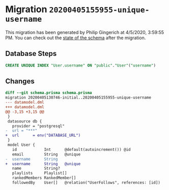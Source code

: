 # Migration `20200405155955-unique-username`

This migration has been generated by Philip Gingerich at 4/5/2020, 3:59:55 PM.
You can check out the [state of the schema](./schema.prisma) after the migration.

## Database Steps

```sql
CREATE UNIQUE INDEX "User.username" ON "public"."User"("username")
```

## Changes

```diff
diff --git schema.prisma schema.prisma
migration 20200405130746-initial..20200405155955-unique-username
--- datamodel.dml
+++ datamodel.dml
@@ -3,15 +3,15 @@
 }
 datasource db {
   provider = "postgresql"
-  url = "***"
+  url      = env("DATABASE_URL")
 }
 model User {
   id            Int      @default(autoincrement()) @id
   email         String   @unique
-  username      String 
+  username      String   @unique
   name          String?
   playlists     Playlist[]
   rankedMembers RankedMember[]
   followedBy    User[]   @relation("UserFollows", references: [id])
```


